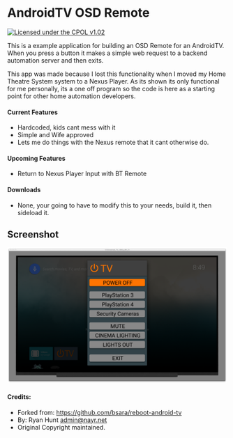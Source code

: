 AndroidTV OSD Remote
=================

[![Licensed under the CPOL v1.02](https://img.shields.io/badge/license-CPOL--1.02-blue.svg?style=flat-square)](http://bsara.github.io/reboot-android-tv/license)

This is a  example application for building an OSD Remote for an AndroidTV. When you press
a button it makes a simple web request to a backend automation server and then exits.

This app was made because I lost this functionality when I moved my Home Theatre System system to a
Nexus Player. As its shown its only functional for me personally, its a one off program so the code
is here as a starting point for other home automation developers.

#### Current Features

- Hardcoded, kids cant mess with it
- Simple and Wife approved
- Lets me do things with the Nexus remote that it cant otherwise do.

#### Upcoming Features

- Return to Nexus Player Input with BT Remote

#### Downloads

- None, your going to have to modify this to your needs, build it, then sideload it.


## Screenshot

![Screenshot](https://raw.githubusercontent.com/nayrnet/androidtv-osd-remote/master/screenshot.png)

#### Credits:
 - Forked from: https://github.com/bsara/reboot-android-tv
 - By: Ryan Hunt <admin@nayr.net>
 - Original Copyright maintained.
